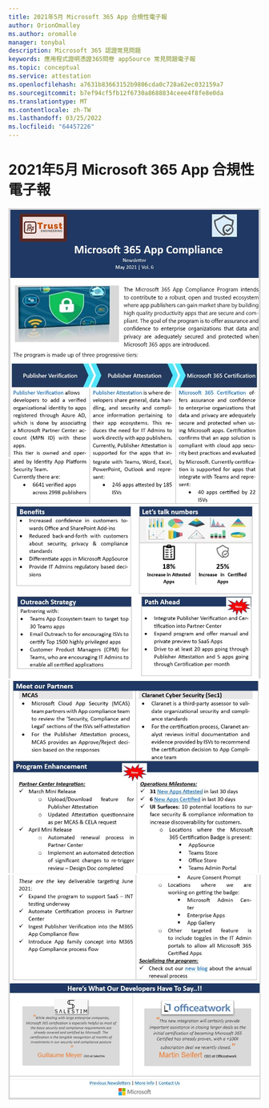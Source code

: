 ```yaml
---
title: 2021年5月 Microsoft 365 App 合規性電子報
author: OrionOmalley
ms.author: oromalle
manager: tonybal
description: Microsoft 365 認證常見問題
keywords: 應用程式證明憑證365問卷 appSource 常見問題電子報
ms.topic: conceptual
ms.service: attestation
ms.openlocfilehash: a7631b83663152b9806cda0c728a62ec032159a7
ms.sourcegitcommit: b7ef94cf5fb12f6730a8688834ceee4f8fe8e0da
ms.translationtype: MT
ms.contentlocale: zh-TW
ms.lasthandoff: 03/25/2022
ms.locfileid: "64457226"
---
```

# <a name="may-2021-microsoft-365-app-compliance-newsletter"></a>2021年5月 Microsoft 365 App 合規性電子報

![Picture1 ](../media/May2021Newsletter1.JPG)
 ![ Picture1 ](../media/May2021Newsletter2.JPG)
 ![ Picture1 ](../media/May2021Newsletter3.JPG)
 ![ Picture1](../media/May2021Newsletter4.JPG)
